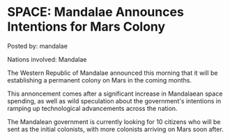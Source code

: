 # SPACE: Mandalae Announces Intentions for Mars Colony

Posted by: mandalae

Nations involved: Mandalae

The Western Republic of Mandalae announced this morning that it will be establishing a permanent colony on Mars in the coming months.

This annoncement comes after a significant increase in Mandalaean space spending, as well as wild speculation about the government's intentions in ramping up technological advancements across the nation.

The Mandalean government is currently looking for 10 citizens who will be sent as the initial colonists, with more colonists arriving on Mars soon after.